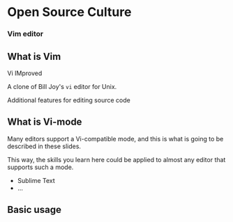 # Open Source Culture

### Vim editor


## What is Vim
Vi IMproved

A clone of Bill Joy's `vi` editor for Unix.

Additional features for editing source code


## What is Vi-mode
Many editors support a Vi-compatible mode, and this is what is going to be
described in these slides.

This way, the skills you learn here could be applied to almost any editor that
supports such a mode.

  * Sublime Text
  * ...


## Basic usage
